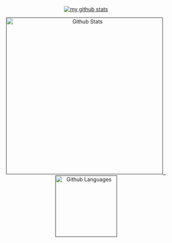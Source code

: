 <a align="center" href="">
    <p align="center">
      <img src="https://gpvc.arturio.dev/chris102994" alt="my github stats"/>
    </p>
</a>
<!-- status codes -->
<a align="center" href="">
    <p align="center">
      <img src="https://github-readme-stats.vercel.app/api?username=chris102994&show_icons=true&theme=tokyonight" alt="Github Stats" width="420"/>
      &nbsp;
      <img src="https://github-readme-stats.vercel.app/api/top-langs/?username=chris102994&layout=compact&theme=tokyonight" alt="Github Languages" height="165">
    </p>
</a>
